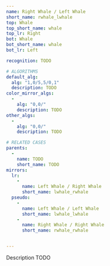 ```yaml
---
name: Right Whale / Left Whale
short_name: rwhale_lwhale
top: Whale
top_short_name: whale
top_lr: Right
bot: Whale
bot_short_name: whale
bot_lr: Left

recognition: TODO

# ALGORITHMS
default_alg:
  alg: "1,0/5,5/0,1"
  description: TODO
color_mirror_algs:
  -
    alg: "0,0/"
    description: TODO
other_algs:
  -
    alg: "0,0/"
    description: TODO

# RELATED CASES
parents:
  -
    name: TODO
    short_name: TODO
mirrors:
  lr:
    -
      name: Left Whale / Right Whale
      short_name: lwhale_rwhale
  pseudo:
    -
      name: Left Whale / Left Whale
      short_name: lwhale_lwhale
    -
      name: Right Whale / Right Whale
      short_name: rwhale_rwhale


---
```


Description TODO

